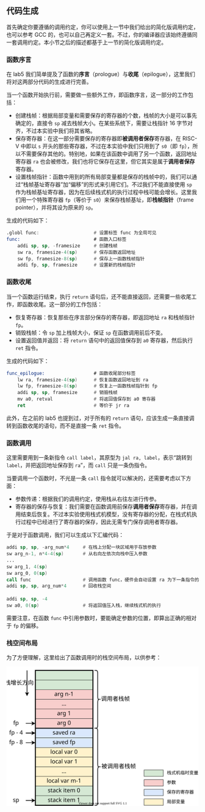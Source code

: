 ## 代码生成

首先确定你要遵循的调用约定，你可以使用上一节中我们给出的简化版调用约定，也可以参考 GCC 的，也可以自己再定义一套。不过，你的编译器应该始终遵循同一套调用约定。本小节之后的描述都基于上一节的简化版调用约定。

### 函数序言

在 lab5 我们简单提及了函数的**序言**（prologue）与**收尾**（epilogue），这里我们将对这两部分代码的生成进行完善。

当一个函数开始执行前，需要做一些额外工作，即函数序言，这一部分的工作包括：

* 创建栈帧：根据局部变量和需要保存的寄存器的个数，栈帧的大小是可以事先确定的，直接令 `sp` 减去栈帧大小。在某些系统下，需要让栈指针 16 字节对齐，不过本实验中我们将其省略。
* 保存寄存器：在这一部分需要保存的寄存器即**被调用者保存**寄存器，在 RISC-V 中即以 `s` 开头的那些寄存器，不过在本实验中我们只用到了 `s0`（即 `fp`），所以不需要保存其他的。特别地，如果在该函数中调用了另一个函数，返回地址寄存器 `ra` 也会被修改，我们也将它保存在这里，但它其实是属于**调用者保存**寄存器。
* 设置栈帧指针：函数中用到的所有局部变量都是保存的栈帧中的，我们可以通过“栈帧基址寄存器”加“偏移”的形式来引用它们。不过我们不能直接使用 `sp` 作为栈帧基址寄存器，因为在后续栈式机的执行过程中栈可能会增长。这里我们用一个特殊寄存器 `fp`（等价于 `s0`）来保存栈帧基址，即**栈帧指针**（frame pointer），并将其设为原来的 `sp`。

生成的代码如下：

```asm
.globl func:                    # 设置标签 func 为全局可见
func:                           # 函数入口标签
    addi sp, sp, -framesize     # 创建栈帧
    sw ra, framesize-4(sp)      # 保存函数返回地址
    sw fp, framesize-8(sp)      # 保存上一函数栈帧指针
    addi fp, sp, framesize      # 设置新的栈帧指针
```

### 函数收尾

当一个函数运行结束，执行 `return` 语句后，还不能直接返回，还需要一些收尾工作，即函数收尾。这一部分的工作包括：

* 恢复寄存器：恢复那些在序言部分保存的寄存器，即返回地址 `ra` 和栈帧指针 `fp`。
* 销毁栈帧：令 `sp` 加上栈帧大小，保证 `sp` 在函数调用前后不变。
* 设置返回值并返回：将 `return` 语句中的返回值保存到 `a0` 寄存器，然后执行 `ret` 指令。

生成的代码如下：

```asm
func_epilogue:                  # 函数收尾部分标签
    lw ra, framesize-4(sp)      # 恢复函数返回地址到 ra
    lw fp, framesize-8(sp)      # 恢复上一函数栈帧指针到 fp
    addi sp, sp, framesize      # 销毁栈帧
    mv a0, retval               # 将返回值保存到 a0 寄存器
    ret                         # 等价于 jr ra
```

此外，在之前的 lab5 也提到过，对于所有的 `return` 语句，应该生成一条直接调转到函数收尾的语句，而不是直接一条 `ret` 指令。

### 函数调用

这里需要用到一条新指令 `call label`，其原型为 `jal ra, label`，表示“跳转到 `label`，并把返回地址保存到 `ra`”，而 `call` 只是一条伪指令。

当要调用一个函数时，不光是一条 `call` 指令就可以解决的，还需要考虑以下方面：

* 参数传递：根据我们的调用约定，使用栈从右往左进行传参。
* 寄存器的保存与恢复：我们需要在函数调用前保存**调用者保存**寄存器，并在调用结束后恢复。不过本实验使用栈式机模型，没有寄存器的分配，在栈式机执行过程中已经进行了寄存器的保存，因此无需专门保存调用者寄存器。

于是对于函数调用，我们可以生成以下汇编代码：

```asm
addi sp, sp, -arg_num*4     # 在栈上分配一块区域用于存放参数
sw arg_n-1, n*4-4(sp)       # 从右向左依次向栈中压入参数
...
sw arg_1, 4(sp)
sw arg_0, 0(sp)
call func                   # 调用函数 func，硬件会自动设置 ra 为下一条指令的地址
addi sp, sp, arg_num*4      # 回收栈空间

addi sp, sp, -4
sw a0, 0(sp)                # 将返回值压入栈，继续栈式机的执行
```

需要注意，在函数 `func` 中引用参数时，要能确定参数的位置，即算出正确的相对于 `fp` 的偏移。

### 栈空间布局

为了方便理解，这里给出了函数调用时的栈空间布局，以供参考：

![栈空间布局](pics/stack_frame.svg)
